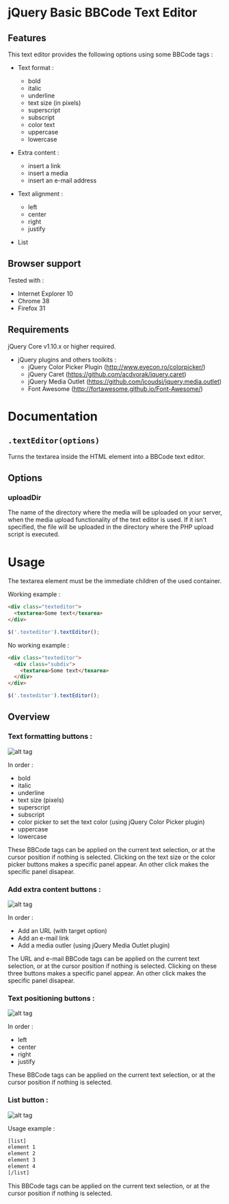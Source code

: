 # jQuery Basic BBCode Text Editor

Features
--------
This text editor provides the following options using some BBCode tags :

- Text format :
  - bold
  - italic
  - underline
  - text size (in pixels)
  - superscript
  - subscript
  - color text
  - uppercase
  - lowercase

- Extra content :
  - insert a link
  - insert a media
  - insert an e-mail address

- Text alignment :
  - left
  - center
  - right
  - justify

- List

Browser support
---------------
Tested with :

- Internet Explorer 10
-	Chrome 38
- Firefox 31

Requirements
------------
jQuery Core v1.10.x or higher required.

- jQuery plugins and others toolkits :
  - jQuery Color Picker Plugin (http://www.eyecon.ro/colorpicker/)
  - jQuery Caret (https://github.com/acdvorak/jquery.caret)
  - jQuery Media Outlet (https://github.com/jcoudsi/jquery.media.outlet)
  - Font Awesome (http://fortawesome.github.io/Font-Awesome/) 

Documentation
=============
`.textEditor(options)`
--------------------
Turns the textarea inside the HTML element into a BBCode text editor.

Options
-------

### uploadDir
The name of the directory where the media will be uploaded on your server, when the media upload functionality of the text editor is used. If it isn't specified, the file will be uploaded in the directory where the PHP upload script is executed.

Usage
=====

The textarea element must be the immediate children of the used container.

Working example :

```html
<div class="texteditor">
  <textarea>Some text</texarea>
</div>
```

```javascript
$('.texteditor').textEditor();
```

No working example :

```html
<div class="texteditor">
  <div class="subdiv">
    <textarea>Some text</texarea>
  </div>
</div>
```

```javascript
$('.texteditor').textEditor();
```

Overview
--------

### Text formatting buttons :

![alt tag](http://s8.postimg.org/6wa2t0f79/2014_11_16_03_08_58_Administration.png)

In order :
- bold
- italic
- underline
- text size (pixels)
- superscript
- subscript
- color picker to set the text color (using jQuery Color Picker plugin)
- uppercase
- lowercase

These BBCode tags can be applied on the current text selection, or at the cursor position if nothing is selected.
Clicking on the text size or the color picker buttons makes a specific panel appear. An other click makes the specific panel disapear.

### Add extra content buttons :

![alt tag](http://s13.postimg.org/l4t4aejkz/2014_11_16_03_10_22_Administration.png)

In order :
- Add an URL (with target option)
- Add an e-mail link
- Add a media outler (using jQuery Media Outlet plugin)

The URL and e-mail BBCode tags can be applied on the current text selection, or at the cursor position if nothing is selected.
Clicking on these three buttons makes a specific panel appear. An other click makes the specific panel disapear.

### Text positioning buttons :

![alt tag](http://s28.postimg.org/5ing7eryh/2014_11_16_03_10_33_Administration.png)

In order :
- left
- center
- right
- justify

These BBCode tags can be applied on the current text selection, or at the cursor position if nothing is selected.

### List button :

![alt tag](http://s4.postimg.org/5f74zg5k9/2014_11_16_03_10_37_Administration.png)

Usage example :

```html
[list]
element 1
element 2
element 3
element 4
[/list]
```

This BBCode tags can be applied on the current text selection, or at the cursor position if nothing is selected.


